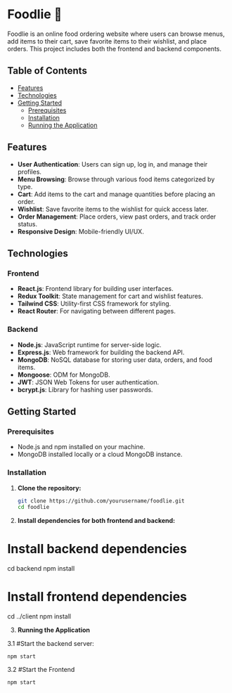 # Foodlie 🍔

Foodlie is an online food ordering website where users can browse menus, add items to their cart, save favorite items to their wishlist, and place orders. This project includes both the frontend and backend components.

## Table of Contents

- [Features](#features)
- [Technologies](#technologies)
- [Getting Started](#getting-started)
  - [Prerequisites](#prerequisites)
  - [Installation](#installation)
  - [Running the Application](#running-the-application)


## Features

- **User Authentication**: Users can sign up, log in, and manage their profiles.
- **Menu Browsing**: Browse through various food items categorized by type.
- **Cart**: Add items to the cart and manage quantities before placing an order.
- **Wishlist**: Save favorite items to the wishlist for quick access later.
- **Order Management**: Place orders, view past orders, and track order status.
- **Responsive Design**: Mobile-friendly UI/UX.

## Technologies

### Frontend
- **React.js**: Frontend library for building user interfaces.
- **Redux Toolkit**: State management for cart and wishlist features.
- **Tailwind CSS**: Utility-first CSS framework for styling.
- **React Router**: For navigating between different pages.

### Backend
- **Node.js**: JavaScript runtime for server-side logic.
- **Express.js**: Web framework for building the backend API.
- **MongoDB**: NoSQL database for storing user data, orders, and food items.
- **Mongoose**: ODM for MongoDB.
- **JWT**: JSON Web Tokens for user authentication.
- **bcrypt.js**: Library for hashing user passwords.

## Getting Started

### Prerequisites

- Node.js and npm installed on your machine.
- MongoDB installed locally or a cloud MongoDB instance.

### Installation

1. **Clone the repository:**

   ```bash
   git clone https://github.com/yourusername/foodlie.git
   cd foodlie

2. **Install dependencies for both frontend and backend:**
# Install backend dependencies
cd backend
npm install

# Install frontend dependencies
cd ../client
npm install

3.    **Running the Application**

3.1   #Start the backend server:
```cd backend
npm start
````
3.2    #Start the Frontend 

```cd client
npm start
```



